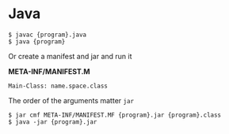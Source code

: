 # Java

```
$ javac {program}.java
$ java {program}
```

Or create a manifest and jar and run it

**META-INF/MANIFEST.M**
```
Main-Class: name.space.class
```

The order of the arguments matter `jar`
```
$ jar cmf META-INF/MANIFEST.MF {program}.jar {program}.class
$ java -jar {program}.jar
```
